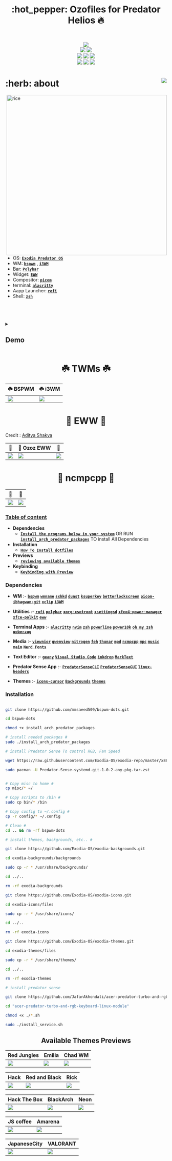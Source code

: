 <h1 align="center"> :hot_pepper: Ozofiles for Predator Helios 🔥 </h1> 

<!-- ###########################################  ########################################### -->


<!-- shields -->

</br>

<p align="center">
  <img src="https://img.shields.io/github/license/mmsaeed509/bspwm-dots?style=for-the-badge">
  </br>
  <img src="https://img.shields.io/badge/Maintained%3F-Yes-green?style=for-the-badge">
  <img src="https://img.shields.io/github/issues/mmsaeed509/bspwm-dots?color=purple&style=for-the-badge">
  </br>
  <img src="https://img.shields.io/github/stars/mmsaeed509/bspwm-dots?style=for-the-badge">
  <img src="https://img.shields.io/github/forks/mmsaeed509/bspwm-dots?color=teal&style=for-the-badge">
  <img src="https://img.shields.io/github/repo-size/mmsaeed509/bspwm-dots?color=blueviolet&style=for-the-badge">
  </br>
  <img src="https://img.shields.io/github/languages/count/mmsaeed509/bspwm-dots?color=red&style=for-the-badge">
  <img src="https://img.shields.io/github/languages/code-size/mmsaeed509/bspwm-dots?color=yellow&style=for-the-badge">
  <img src="https://img.shields.io/github/last-commit/mmsaeed509/bspwm-dots?color=deeppink&style=for-the-badge">
</p>

<!-- shields -->

<!-- ###########################################  ########################################### -->

<!-- About -->
<h1 align="left"> :herb: about  <img align="right" src="https://visitor-badge-reloaded.herokuapp.com/badge?color=FC4753&page_id=mmsaeed509/bspwm-dots&style=for-the-badge&lcolor=1a1e29"/> </h1> 

<img src="img/desktop.png" alt="rice" align="right" width="500px">

</br>

 - OS: [**`Exodia Predator OS`**](https://github.com/Exodia-OS)
 - WM: [**`bspwm`**](https://github.com/baskerville/bspwm) , [**`i3WM`**](https://i3wm.org/)
 - Bar: [**`Polybar`**](https://github.com/polybar/polybar)
 - Widget: [**`EWW`**](https://github.com/elkowar/eww)
 - Compositor: [**`picom`**](https://github.com/yshui/picom)
 - terminal: [**`alacritty`**](https://github.com/alacritty/alacritty)
 - Aapp Launcher: [**`rofi`**](https://github.com/davatorium/rofi)
 - Shell: [**`zsh`**](https://ohmyz.sh)

</br>

#

<!-- About -->

<!-- ###########################################  ########################################### -->

<!-- reviewing themes -->

<details>
   <summary><h2> Demo </h2></summary>

  <h3 align="center"> NEW RICE :rice: :hot_pepper: 🔥 </h3> 
  
  https://user-images.githubusercontent.com/62524855/182533387-788444e8-f015-4412-bdb6-c790562ca93f.mp4
  
  <h3 align="center"> OLD RICE :rice: :hot_pepper: 🔥 </h3> 
  
  https://user-images.githubusercontent.com/62524855/179009506-b9ca5188-0409-45db-8f98-e4b1e67bfbc8.mp4
  
  <h3 align="center"> OLDEST RICE :rice: :hot_pepper: 🔥 </h3> 
  
  https://user-images.githubusercontent.com/62524855/175541828-d4ef64a7-1359-435d-8b47-80035f7756a5.mp4

</details>

<h1 align="center"> ☘️ TWMs ☘️ </h1>

|:shamrock: BSPWM|:shamrock: i3WM|
|--|--|
| [![](GIFs/themes.gif)](https://drive.google.com/file/d/17AhFlv3E8t-pNak883Eoda97DicuXHw6/view?usp=sharing) | ![](GIFs/i3WM.gif) |


<!-- reviewing themes -->

<!-- ###########################################  ########################################### -->

<!-- EWW -->


<h1 align="center"> 🦋 EWW 🦋 </h1>

Credit : [Aditya Shakya](https://github.com/adi1090x/widgets) 

| 🦋 | 🦋 Ozoz EWW | 🦋 |
|--|--|--|
| ![](img/EWW.png) | ![](img/ozozEWW.png) | ![](img/eww.png) |


<!-- EWW -->

<!-- ###########################################  ########################################### -->

<!-- ncmpcpp -->

<h1 align="center"> 🎵 ncmpcpp 🎵 </h1>

| 🎵 | 🎵 |
|--|--|
| ![](img/ncmpcpp_1.png) | ![](img/ncmpcpp_2.png) |

<!-- ncmpcpp -->

<!-- ###########################################  ########################################### -->

<!-- Table of content -->

### [Table of content](#table-of-content)

+ **Dependencies**
  - [**`Install the programs below in your system`**](#dependencies) OR RUN [**`install_arch_predator_packages`**](install_arch_predator_packages) TO install All Dependencies
+ **Installation**
  - [**`How To Install dotfiles`**](#installation)
+ **Previews**
  - [**`reviewing available themes`**](#available-themes-previews)
+ **Keybinding**
  - [**`Keybinding with Preview`**](https://github.com/mmsaeed509/bspwm-dots/wiki/Keybinding)
  
<!-- Table of content -->

<!-- ###########################################  ########################################### -->

<!-- Dependencies -->

### Dependencies

- **WM** :- [**`bspwm`**](https://madnight.github.io/bspwm/) [**`wmname`**](https://archlinux.org/packages/?name=wmname) [**`sxhkd`**](https://wiki.archlinux.org/title/Sxhkd) [**`dunst`**](https://wiki.archlinux.org/title/Dunst)  [**`ksuperkey`**](https://github.com/hanschen/ksuperkey) [**`betterlockscreen`**](https://github.com/betterlockscreen/betterlockscreen)  [**`picom-ibhagwan-git`**](https://aur.archlinux.org/packages/picom-ibhagwan-git) [**`xclip`**](https://wiki.archlinux.org/title/clipboard) [**`i3WM`**](https://i3wm.org/)

- **Utilities** :- [**`rofi`**](https://github.com/davatorium/rofi) [**`polybar`**](https://github.com/polybar/polybar) [**`xorg-xsetroot`**](https://archlinux.org/packages/extra/x86_64/xorg-xsetroot/) [**`xsettingsd`**](https://wiki.archlinux.org/title/Xsettingsd) [**`xfce4-power-manager`**](https://wiki.archlinux.org/title/Power_management) [**`xfce-polkit`**](https://wiki.archlinux.org/title/Polkit) [**`eww`**](https://github.com/elkowar/eww)

- **Terminal Apps** :- [**`alacritty`**](https://alacritty.org/) [**`nvim`**](https://neovim.io/) [**`zsh`**](https://wiki.archlinux.org/title/zsh) [**`powerline`**](https://wiki.archlinux.org/title/Powerline) [**`power10k`**](https://github.com/romkatv/powerlevel10k)  [**`oh my zsh`**](https://ohmyz.sh/) [**`ueberzug`**](https://github.com/seebye/ueberzug)

- **Media** :- [**`viewnior`**](https://archlinux.org/packages/community/x86_64/viewnior/) [**`gwenview`**](https://archlinux.org/packages/extra/x86_64/gwenview/) [**`nitrogen`**](https://wiki.archlinux.org/title/nitrogen) [**`feh`**](https://wiki.archlinux.org/title/feh) [**`thunar`**](https://wiki.archlinux.org/title/thunar) [**`mpd`**](https://wiki.archlinux.org/title/Music_Player_Daemon) [**`ncmpcpp`**](https://wiki.archlinux.org/title/ncmpcpp) [**`mpc`**](https://archlinux.org/packages/extra/x86_64/mpc/) [**`music`**](https://github.com/Exodia-OS/exodia-music) [**`maim`**](https://github.com/naelstrof/maim) [**`Nerd Fonts`**](https://github.com/ryanoasis/nerd-fonts)

- **Text Editor** :- [**`geany`**](https://www.geany.org/) [**`Visual Studio Code`**](https://code.visualstudio.com/) [**`inkdrop`**](https://www.inkdrop.app/) [**`MarkText`**](https://github.com/marktext/marktext)

- **Predator Sense App** :- [**`PredatorSenseCLI`**](https://github.com/JafarAkhondali/acer-predator-turbo-and-rgb-keyboard-linux-module) [**`PredatorSenseGUI`**](https://github.com/zehratullayl/Linux-Predator-GUI) [**`linux-headers`**](https://archlinux.org/packages/core/x86_64/linux-headers/)

- **Themes** :- [**`icons-cursor`**](https://github.com/Exodia-OS/exodia-icons) [**`Backgrounds`**](https://github.com/Exodia-OS/exodia-backgrounds) [**`themes`**](https://github.com/Exodia-OS/exodia-themes) 

<!-- Dependencies -->

<!-- ###########################################  ########################################### -->

<!-- Installation -->

### Installation

~~~bash

git clone https://github.com/mmsaeed509/bspwm-dots.git

cd bspwm-dots

chmod +x install_arch_predator_packages

# install needed packages #
sudo ./install_arch_predator_packages

# install Predator Sense To control RGB, Fan Speed

wget https://raw.githubusercontent.com/Exodia-OS/exodia-repo/master/x86_64/Predator-Sense-systemd-git-1.0-2-any.pkg.tar.zst

sudo pacman -U Predator-Sense-systemd-git-1.0-2-any.pkg.tar.zst


# Copy misc to home #
cp misc/* ~/

# Copy scripts to /bin #
sudo cp bin/* /bin

# Copy config to ~/.config #
cp -r config/* ~/.config

# Clean #
cd .. && rm -rf bspwm-dots

# install themes, backgrounds, etc.. #

git clone https://github.com/Exodia-OS/exodia-backgrounds.git

cd exodia-backgrounds/backgrounds

sudo cp -r * /usr/share/backgrounds/

cd ../..

rm -rf exodia-backgrounds

git clone https://github.com/Exodia-OS/exodia-icons.git

cd exodia-icons/files

sudo cp -r * /usr/share/icons/

cd ../..

rm -rf exodia-icons

git clone https://github.com/Exodia-OS/exodia-themes.git

cd exodia-themes/files

sudo cp -r * /usr/share/themes/

cd ../..

rm -rf exodia-themes

# install predator sense

git clone https://github.com/JafarAkhondali/acer-predator-turbo-and-rgb-keyboard-linux-module

cd "acer-predator-turbo-and-rgb-keyboard-linux-module"

chmod +x ./*.sh

sudo ./install_service.sh

~~~

<!-- Installation -->

<!-- ###########################################  ########################################### -->

<!-- Available Themes Previews -->

<h2 align="center">Available Themes Previews</h2>

|Red Jungles|Emilia|Chad WM|
|--|--|--|
| ![](GIFs/RedJungles.gif) | ![](GIFs/Emilia.gif) | ![](GIFs/ChadWM.gif) |

|Hack|Red and Black|Rick|
|--|--|--|
| ![](GIFs/Hack.gif) | ![](GIFs/RedandBlack.gif) | ![](GIFs/Rick.gif) |

|Hack The Box|BlackArch|Neon|
|--|--|--|
| ![](GIFs/HackTheBox.gif) | ![](GIFs/BlackArch.gif) | ![](GIFs/Neon.gif) |

|JS coffee|Amarena|
|--|--|
| ![](GIFs/JScoffee.gif) | ![](GIFs/Amarena.gif) |

|JapaneseCity|VALORANT|
|--|--|
| ![](GIFs/JapaneseCity.gif) | ![](GIFs/VALORANT.gif) |

<!-- Available Themes Previews -->

<!-- ########################################### END ########################################### -->
